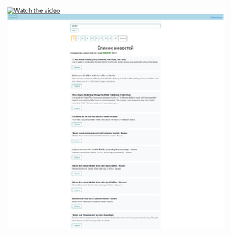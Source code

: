 [![Watch the video](https://img.youtube.com/vi/3OQ7lSoby-w/maxresdefault.jpg)](https://youtu.be/3OQ7lSoby-w)
<img src="1.png"/>
